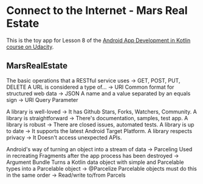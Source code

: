 # Connect to the Internet - Mars Real Estate

This is the toy app for Lesson 8 of the [Android App Development in Kotlin course on Udacity](https://classroom.udacity.com/courses/ud9012/).

## MarsRealEstate

The basic operations that a RESTful service uses -> GET, POST, PUT, DELETE
A URL is considered a type of... -> URI
Common format for structured web data ->  JSON
A name and a value separated by an equals sign -> URI Query Parameter

A library is well-loved -> It has Github Stars, Forks, Watchers, Community.
A library is straightforward -> There's documentation, samples, test app.
A library is robust -> There are closed issues, automated tests.
A library is up to date -> It supports the latest Android Target Platform.
A library respects privacy -> It Doesn't access unexpected APIs.

Android's way of turning an object into a stream of data -> Parceling
Used in recreating Fragments after the app process has been destroyed -> Argument Bundle
Turns a Kotlin data object with simple and Parcelable types into a Parcelable object -> @Parcelize
Parcelable objects must do this in the same order -> Read/write to/from Parcels